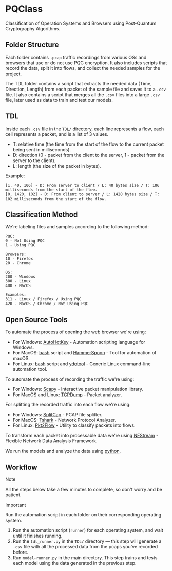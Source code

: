 # PQClass

Classification of Operation Systems and Browsers using Post-Quantum Cryptography Algorithms.

## Folder Structure

Each folder contains `.pcap` traffic recordings from various OSs and browsers that use or do not use PQC encryption. It also includes scripts that record the data, split it into flows, and collect the needed samples for the project.

The TDL folder contains a script that extracts the needed data (Time, Direction, Length) from each packet of the sample file and saves it to a `.csv` file. It also contains a script that merges all the `.csv` files into a large `.csv` file, later used as data to train and test our models.

## TDL

Inside each `.csv` file in the `TDL/` directory, each line represents a flow, each cell represents a packet, and is a list of 3 values.
- T: relative time (the time from the start of the flow to the current packet being sent in milliseconds).
- D: direction (0 - packet from the client to the server, 1 - packet from the server to the client).
- L: length (the size of the packet in bytes).

Example:

```text
[1, 40, 106] - D: From server to client / L: 40 bytes size / T: 106 milliseconds from the start of the flow.
[0, 1420, 102] - D: From client to server / L: 1420 bytes size / T: 102 milliseconds from the start of the flow.
```

## Classification Method

We're labeling files and samples according to the following method:

```text
PQC:
0 - Not Using PQC
1 - Using PQC

Browsers:
10 - Firefox
20 - Chrome

OS:
200 - Windows
300 - Linux
400 - MacOS

Examples:
311 - Linux / Firefox / Using PQC
420 - MacOS / Chrome / Not Using PQC
```

## Open Source Tools

To automate the process of opening the web browser we're using:

- For Windows: [AutoHotKey](https://www.autohotkey.com/) - Automation scripting language for Windows.
- For MacOS: [bash](https://www.gnu.org/software/bash/) script and [HammerSpoon](https://www.hammerspoon.org/) - Tool for automation of macOS.
- For Linux: [bash](https://www.gnu.org/software/bash/) script and [ydotool](https://github.com/ReimuNotMoe/ydotool) - Generic Linux command-line automation tool.

To automate the process of recording the traffic we're using:

- For Windows: [Scapy](https://scapy.net/) - Interactive packet manipulation library.
- For MacOS and Linux: [TCPDump](https://www.tcpdump.org/) - Packet analyzer.

For splitting the recorded traffic into each flow we're using:

- For Windows: [SplitCap](https://www.netresec.com/?page=SplitCap) - PCAP file splitter. 
- For MacOS: [Tshark](https://tshark.dev/) - Network Protocol Analyzer.
- For Linux: [Pkt2Flow](https://github.com/caesar0301/pkt2flow) - Utility to classify packets into flows.

To transform each packet into processable data we're using [NFStream](https://www.nfstream.org/) - Flexible Network Data Analysis Framework.

We run the models and analyze the data using [python](https://www.python.org/).

## Workflow

> [!NOTE]
> All the steps below take a few minutes to complete, so don't worry and be patient.

> [!IMPORTANT]
> Run the automation script in each folder on their corresponding operating system.

1. Run the automation script (`runner`) for each operating system, and wait until it finishes running.
2. Run the `tdl_runner.py` in the `TDL/` directory — this step will generate a `.csv` file with all the processed data from the pcaps you've recorded before.
3. Run `model-runner.py` in the main directory. This step trains and tests each model using the data generated in the previous step.
